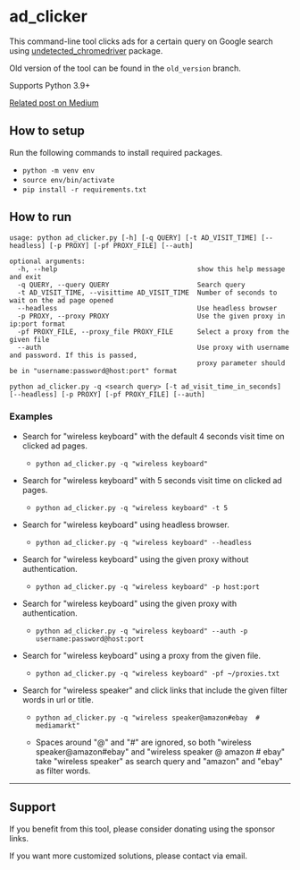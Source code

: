 # ad_clicker

This command-line tool clicks ads for a certain query on Google search using [undetected_chromedriver](https://github.com/ultrafunkamsterdam/undetected-chromedriver) package.

Old version of the tool can be found in the `old_version` branch.

Supports Python 3.9+

[Related post on Medium](https://python.plainenglish.io/google-ads-clicker-with-python-selenium-and-tor-a6ff8078da2a)

## How to setup

Run the following commands to install required packages.

* `python -m venv env`
* `source env/bin/activate`
* `pip install -r requirements.txt`


## How to run

```
usage: python ad_clicker.py [-h] [-q QUERY] [-t AD_VISIT_TIME] [--headless] [-p PROXY] [-pf PROXY_FILE] [--auth]

optional arguments:
  -h, --help                                   show this help message and exit
  -q QUERY, --query QUERY                      Search query
  -t AD_VISIT_TIME, --visittime AD_VISIT_TIME  Number of seconds to wait on the ad page opened
  --headless                                   Use headless browser
  -p PROXY, --proxy PROXY                      Use the given proxy in ip:port format
  -pf PROXY_FILE, --proxy_file PROXY_FILE      Select a proxy from the given file
  --auth                                       Use proxy with username and password. If this is passed,
                                               proxy parameter should be in "username:password@host:port" format
```

`python ad_clicker.py -q <search query> [-t ad_visit_time_in_seconds] [--headless] [-p PROXY] [-pf PROXY_FILE] [--auth]`


### Examples

* Search for "wireless keyboard" with the default 4 seconds visit time on clicked ad pages.

    * `python ad_clicker.py -q "wireless keyboard"`

* Search for "wireless keyboard" with 5 seconds visit time on clicked ad pages.

    * `python ad_clicker.py -q "wireless keyboard" -t 5`

* Search for "wireless keyboard" using headless browser.

    * `python ad_clicker.py -q "wireless keyboard" --headless`

* Search for "wireless keyboard" using the given proxy without authentication.

    * `python ad_clicker.py -q "wireless keyboard" -p host:port`

* Search for "wireless keyboard" using the given proxy with authentication.

    * `python ad_clicker.py -q "wireless keyboard" --auth -p username:password@host:port`

* Search for "wireless keyboard" using a proxy from the given file.

    * `python ad_clicker.py -q "wireless keyboard" -pf ~/proxies.txt`

* Search for "wireless speaker" and click links that include the given filter words in url or title.

    * `python ad_clicker.py -q "wireless speaker@amazon#ebay  # mediamarkt"`

    * Spaces around "@" and "#" are ignored, so both "wireless speaker@amazon#ebay" and
    "wireless speaker @ amazon  # ebay" take "wireless speaker" as search query and "amazon" and "ebay"
    as filter words.

---

## Support

If you benefit from this tool, please consider donating using the sponsor links.

If you want more customized solutions, please contact via email.